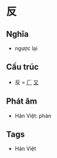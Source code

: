 # 反

## Nghĩa

* ngược lại

## Cấu trúc
* 反 = [𠂆](𠂆.md) [又](又.md)

## Phát âm

* Hán Việt: phản

## Tags
* Hán Việt

<script>window.HANZI_FIELD='反';</script>

